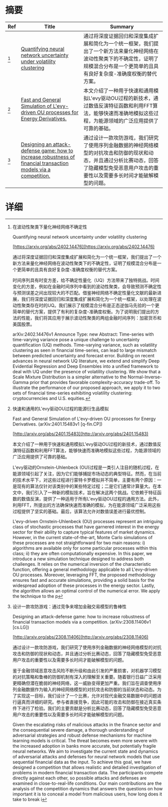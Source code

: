 # 摘要

| Ref | Title | Summary |
| --- | --- | --- |
| [^1] | [Quantifying neural network uncertainty under volatility clustering](https://arxiv.org/abs/2402.14476) | 通过将深度证据回归和深度集成扩展和简化为一个统一框架，我们提出了一个新方法来量化神经网络在波动性聚类下的不确定性，证明了规模混合分布是一个更简单的且具有良好复杂度-准确度权衡的替代方案。 |
| [^2] | [Fast and General Simulation of L\'evy-driven OU processes for Energy Derivatives.](http://arxiv.org/abs/2401.15483) | 本文介绍了一种用于快速和通用模拟L\'evy驱动OU过程的新技术，通过数值反演特征函数和利用FFT算法，能够快速而准确地模拟这些过程，为能源领域的广泛应用提供了可靠的基础。 |
| [^3] | [Designing an attack-defense game: how to increase robustness of financial transaction models via a competition.](http://arxiv.org/abs/2308.11406) | 通过设计一款攻防游戏，我们研究了使用序列金融数据的神经网络模型的对抗攻击和防御的现状和动态，并且通过分析比赛动态，回答了隐藏模型免受恶意用户攻击的重要性以及需要多长时间才能破解模型的问题。 |

# 详细

[^1]: 在波动性聚类下量化神经网络不确定性

    Quantifying neural network uncertainty under volatility clustering

    [https://arxiv.org/abs/2402.14476](https://arxiv.org/abs/2402.14476)

    通过将深度证据回归和深度集成扩展和简化为一个统一框架，我们提出了一个新方法来量化神经网络在波动性聚类下的不确定性，证明了规模混合分布是一个更简单的且具有良好复杂度-准确度权衡的替代方案。

    

    时间序列具有时变方差，给不确定性量化（UQ）方法带来了独特挑战。时间变化的方差，例如在金融时间序列中看到的波动性聚类，会导致预测不确定性与预测误差之间出现较大的不匹配。借鉴神经网络不确定性量化文献的最新进展，我们将深度证据回归和深度集成扩展和简化为一个统一框架，以处理在波动性聚类存在时的UQ。我们展示了规模混合分布是正态逆伽马先验的一个更简单的替代方案，提供了有利的复杂度-准确度权衡。为了说明我们提出的方法的性能，我们将其应用于展示波动性聚类的两组金融时间序列：加密货币和美国股票。

    arXiv:2402.14476v1 Announce Type: new  Abstract: Time-series with time-varying variance pose a unique challenge to uncertainty quantification (UQ) methods. Time-varying variance, such as volatility clustering as seen in financial time-series, can lead to large mismatch between predicted uncertainty and forecast error. Building on recent advances in neural network UQ literature, we extend and simplify Deep Evidential Regression and Deep Ensembles into a unified framework to deal with UQ under the presence of volatility clustering. We show that a Scale Mixture Distribution is a simpler alternative to the Normal-Inverse-Gamma prior that provides favorable complexity-accuracy trade-off. To illustrate the performance of our proposed approach, we apply it to two sets of financial time-series exhibiting volatility clustering: cryptocurrencies and U.S. equities.
    
[^2]: 快速和通用的L\'evy驱动OU过程的能源衍生品模拟

    Fast and General Simulation of L\'evy-driven OU processes for Energy Derivatives. (arXiv:2401.15483v1 [q-fin.CP])

    [http://arxiv.org/abs/2401.15483](http://arxiv.org/abs/2401.15483)

    本文介绍了一种用于快速和通用模拟L\'evy驱动OU过程的新技术，通过数值反演特征函数和利用FFT算法，能够快速而准确地模拟这些过程，为能源领域的广泛应用提供了可靠的基础。

    

    L\'evy驱动的Ornstein-Uhlenbeck (OU)过程是一类引人注目的随机过程，在能源领域引起了关注，因为它们能够捕捉市场动态的典型特征。然而，在当前的技术水平下，对这些过程进行蒙特卡罗模拟并不简单，主要有两个原因：一是现有的算法仅针对该类别中的某些特定过程；二是它们通常计算量大。在本文中，我们引入了一种新的模拟技术，旨在解决这两个挑战。它依赖于特征函数的数值反演，提供了一种适用于所有L\'evy驱动OU过程的通用方法。此外，利用FFT，所提出的方法确保快速而准确的模拟，为在能源领域广泛采用这些过程提供了坚实的基础。最后，该算法允许对数值误差进行最优控制。

    L\'evy-driven Ornstein-Uhlenbeck (OU) processes represent an intriguing class of stochastic processes that have garnered interest in the energy sector for their ability to capture typical features of market dynamics. However, in the current state-of-the-art, Monte Carlo simulations of these processes are not straightforward for two main reasons: i) algorithms are available only for some particular processes within this class; ii) they are often computationally expensive. In this paper, we introduce a new simulation technique designed to address both challenges. It relies on the numerical inversion of the characteristic function, offering a general methodology applicable to all L\'evy-driven OU processes. Moreover, leveraging FFT, the proposed methodology ensures fast and accurate simulations, providing a solid basis for the widespread adoption of these processes in the energy sector. Lastly, the algorithm allows an optimal control of the numerical error. We apply the technique to the p
    
[^3]: 设计一款攻防游戏：通过竞争来增加金融交易模型的鲁棒性

    Designing an attack-defense game: how to increase robustness of financial transaction models via a competition. (arXiv:2308.11406v1 [cs.LG])

    [http://arxiv.org/abs/2308.11406](http://arxiv.org/abs/2308.11406)

    通过设计一款攻防游戏，我们研究了使用序列金融数据的神经网络模型的对抗攻击和防御的现状和动态，并且通过分析比赛动态，回答了隐藏模型免受恶意用户攻击的重要性以及需要多长时间才能破解模型的问题。

    

    鉴于金融领域恶意攻击风险不断升级和由此引发的严重损害，对机器学习模型的对抗策略和鲁棒的防御机制有深入的理解至关重要。随着银行日益广泛采用更精确但潜在脆弱的神经网络，这一威胁变得更加严重。我们旨在调查使用序列金融数据作为输入的神经网络模型的对抗攻击和防御的当前状态和动态。为了实现这一目标，我们设计了一个比赛，允许对现代金融交易数据中的问题进行逼真而详细的研究。参与者直接竞争，因此可能的攻击和防御在接近真实条件下进行了检验。我们的主要贡献是分析比赛动态，回答了隐藏模型免受恶意用户攻击的重要性以及需要多长时间才能破解模型的问题。

    Given the escalating risks of malicious attacks in the finance sector and the consequential severe damage, a thorough understanding of adversarial strategies and robust defense mechanisms for machine learning models is critical. The threat becomes even more severe with the increased adoption in banks more accurate, but potentially fragile neural networks. We aim to investigate the current state and dynamics of adversarial attacks and defenses for neural network models that use sequential financial data as the input.  To achieve this goal, we have designed a competition that allows realistic and detailed investigation of problems in modern financial transaction data. The participants compete directly against each other, so possible attacks and defenses are examined in close-to-real-life conditions. Our main contributions are the analysis of the competition dynamics that answers the questions on how important it is to conceal a model from malicious users, how long does it take to break i
    

